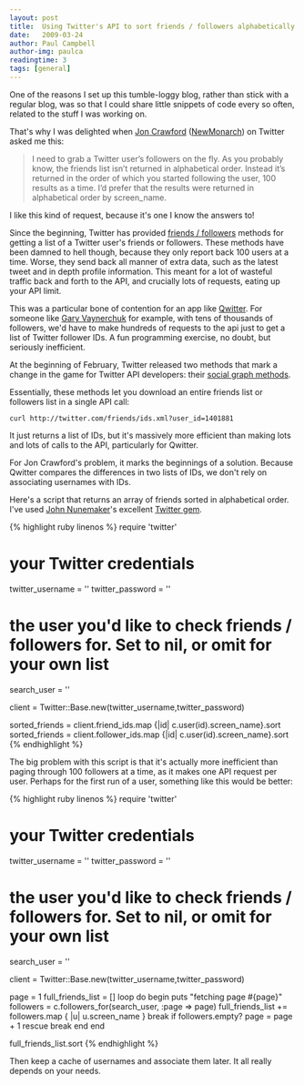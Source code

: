 ```yaml
---
layout: post
title:  Using Twitter's API to sort friends / followers alphabetically
date:   2009-03-24
author: Paul Campbell
author-img: paulca
readingtime: 3
tags: [general]
---
```


One of the reasons I set up this tumble-loggy blog, rather than stick with a regular blog, was so that I could share little snippets of code every so often, related to the stuff I was working on.

<!--more-->

That's why I was delighted when [Jon Crawford](http://joncrawford.com/) ([NewMonarch](http://twitter.com/newmonarch)) on Twitter asked me this:

> I need to grab a Twitter user’s followers on the fly. As you probably know, the friends list isn’t returned in alphabetical order. Instead it’s returned in the order of which you started following the user, 100 results as a time. I’d prefer that the results were returned in alphabetical order by screen_name.

I like this kind of request, because it's one I know the answers to!

Since the beginning, Twitter has provided [friends / followers](http://apiwiki.twitter.com/REST+API+Documentation#UserMethods) methods for getting a list of a Twitter user's friends or followers. These methods have been damned to hell though, because they only report back 100 users at a time. Worse, they send back all manner of extra data, such as the latest tweet and in depth profile information. This meant for a lot of wasteful traffic back and forth to the API, and crucially lots of requests, eating up your API limit.

This was a particular bone of contention for an app like [Qwitter](http://useqwitter.com/). For someone like [Gary Vaynerchuk](http://www.twitter.com/garyvee) for example, with tens of thousands of followers, we'd have to make hundreds of requests to the api just to get a list of Twitter follower IDs. A fun programming exercise, no doubt, but seriously inefficient.

At the beginning of February, Twitter released two methods that mark a change in the game for Twitter API developers: their [social graph methods](http://apiwiki.twitter.com/REST+API+Documentation#SocialGraphMethods).

Essentially, these methods let you download an entire friends list or followers list in a single API call:

    curl http://twitter.com/friends/ids.xml?user_id=1401881

It just returns a list of IDs, but it's massively more efficient than making lots and lots of calls to the API, particularly for Qwitter.

For Jon Crawford's problem, it marks the beginnings of a solution. Because Qwitter compares the differences in two lists of IDs, we don't rely on associating usernames with IDs.

Here's a script that returns an array of friends sorted in alphabetical order. I've used [John Nunemaker](http://addictedtonew.com/)'s excellent [Twitter gem](http://github.com/jnunemaker/twitter/tree/master).

{% highlight ruby linenos %}
  require 'twitter'

  # your Twitter credentials
  twitter_username = ''
  twitter_password = ''

  # the user you'd like to check friends / followers for. Set to nil, or omit for your own list
  search_user = ''

  client = Twitter::Base.new(twitter_username,twitter_password)

  sorted_friends = client.friend_ids.map {|id| c.user(id).screen_name}.sort
  sorted_friends = client.follower_ids.map {|id| c.user(id).screen_name}.sort
{% endhighlight %}

The big problem with this script is that it's actually more inefficient than paging through 100 followers at a time, as it makes one API request per user. Perhaps for the first run of a user, something like this would be better:

{% highlight ruby linenos %}
  require 'twitter'
   
  # your Twitter credentials
  twitter_username = ''
  twitter_password = ''
   
  # the user you'd like to check friends / followers for. Set to nil, or omit for your own list
  search_user = ''
   
  client = Twitter::Base.new(twitter_username,twitter_password)
   
  page = 1
  full_friends_list = []
  loop do
    begin
      puts "fetching page #{page}"
      followers = c.followers_for(search_user, :page => page)
      full_friends_list += followers.map { |u| u.screen_name }
      break if followers.empty?
      page = page + 1
    rescue
      break
    end
  end
   
  full_friends_list.sort
{% endhighlight %}

Then keep a cache of usernames and associate them later. It all really depends on your needs.